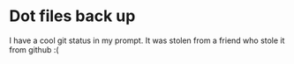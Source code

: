 # Dot files back up
I have a cool git status in my prompt. It was stolen from a friend who stole it from github :(



